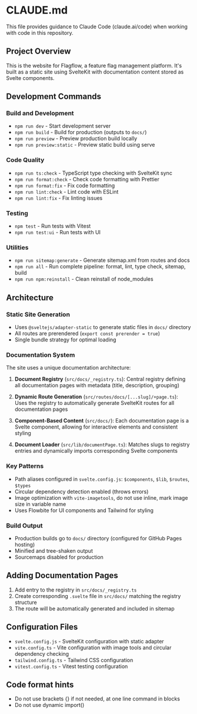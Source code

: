 # CLAUDE.md

This file provides guidance to Claude Code (claude.ai/code) when working with code in this repository.

## Project Overview

This is the website for Flagflow, a feature flag management platform. It's built as a static site using SvelteKit with documentation content stored as Svelte components.

## Development Commands

### Build and Development

- `npm run dev` - Start development server
- `npm run build` - Build for production (outputs to `docs/`)
- `npm run preview` - Preview production build locally
- `npm run preview:static` - Preview static build using serve

### Code Quality

- `npm run ts:check` - TypeScript type checking with SvelteKit sync
- `npm run format:check` - Check code formatting with Prettier
- `npm run format:fix` - Fix code formatting
- `npm run lint:check` - Lint code with ESLint
- `npm run lint:fix` - Fix linting issues

### Testing

- `npm test` - Run tests with Vitest
- `npm run test:ui` - Run tests with UI

### Utilities

- `npm run sitemap:generate` - Generate sitemap.xml from routes and docs
- `npm run all` - Run complete pipeline: format, lint, type check, sitemap, build
- `npm run npm:reinstall` - Clean reinstall of node_modules

## Architecture

### Static Site Generation

- Uses `@sveltejs/adapter-static` to generate static files in `docs/` directory
- All routes are prerendered (`export const prerender = true`)
- Single bundle strategy for optimal loading

### Documentation System

The site uses a unique documentation architecture:

1. **Document Registry** (`src/docs/_registry.ts`): Central registry defining all documentation pages with metadata (title, description, grouping)

2. **Dynamic Route Generation** (`src/routes/docs/[...slug]/+page.ts`): Uses the registry to automatically generate SvelteKit routes for all documentation pages

3. **Component-Based Content** (`src/docs/`): Each documentation page is a Svelte component, allowing for interactive elements and consistent styling

4. **Document Loader** (`src/lib/documentPage.ts`): Matches slugs to registry entries and dynamically imports corresponding Svelte components

### Key Patterns

- Path aliases configured in `svelte.config.js`: `$components`, `$lib`, `$routes`, `$types`
- Circular dependency detection enabled (throws errors)
- Image optimization with `vite-imagetools`, do not use inline, mark image size in variable name
- Uses Flowbite for UI components and Tailwind for styling

### Build Output

- Production builds go to `docs/` directory (configured for GitHub Pages hosting)
- Minified and tree-shaken output
- Sourcemaps disabled for production

## Adding Documentation Pages

1. Add entry to the registry in `src/docs/_registry.ts`
2. Create corresponding `.svelte` file in `src/docs/` matching the registry structure
3. The route will be automatically generated and included in sitemap

## Configuration Files

- `svelte.config.js` - SvelteKit configuration with static adapter
- `vite.config.ts` - Vite configuration with image tools and circular dependency checking
- `tailwind.config.ts` - Tailwind CSS configuration
- `vitest.config.ts` - Vitest testing configuration

## Code format hints

- Do not use brackets {} if not needed, at one line command in blocks
- Do not use dynamic import()
